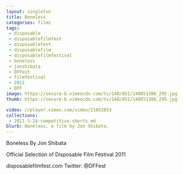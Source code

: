 ```yaml
---
layout: singleton
title: Boneless
categories: films
tags:
 - disposable
 - disposablefilmfest
 - disposablefest
 - disposablefilm
 - disposablefilmfestival
 - boneless
 - jonshibata
 - DFFest
 - filmfestival
 - 2011
 - DFF
image: https://secure-b.vimeocdn.com/ts/140/851/140851306_295.jpg
thumb: https://secure-b.vimeocdn.com/ts/140/851/140851306_295.jpg

video: //player.vimeo.com/video/21852853
collections:
 - 2011-3-24-competitive-shorts.md
blurb: Boneless, a film by Jon Shibata.
---
```


Boneless
By Jon Shibata

Official Selection of Disposable Film Festival 2011

disposablefilmfest.com
Twitter: @DFFest